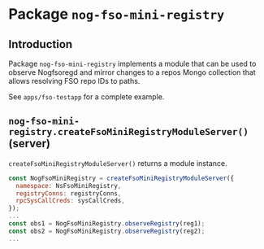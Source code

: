 # Package `nog-fso-mini-registry`

## Introduction

Package `nog-fso-mini-registry` implements a module that can be used to observe
Nogfsoregd and mirror changes to a repos Mongo collection that allows resolving
FSO repo IDs to paths.

See `apps/fso-testapp` for a complete example.

## `nog-fso-mini-registry.createFsoMiniRegistryModuleServer()` (server)

`createFsoMiniRegistryModuleServer()` returns a module instance.

```javascript
const NogFsoMiniRegistry = createFsoMiniRegistryModuleServer({
  namespace: NsFsoMiniRegistry,
  registryConns: registryConns,
  rpcSysCallCreds: sysCallCreds,
});
...
const obs1 = NogFsoMiniRegistry.observeRegistry(reg1);
const obs2 = NogFsoMiniRegistry.observeRegistry(reg2);
...
```
